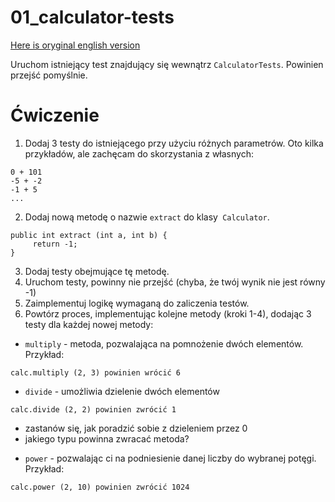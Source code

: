 # 01_calculator-tests

[Here is oryginal english version](README.md)

Uruchom istniejący test znajdujący się wewnątrz `CalculatorTests`. Powinien przejść pomyślnie.

# Ćwiczenie

1. Dodaj 3 testy do istniejącego przy użyciu różnych parametrów. Oto kilka przykładów, ale zachęcam do skorzystania z własnych:
```
0 + 101
-5 + -2
-1 + 5
...
```
2. Dodaj nową metodę o nazwie `extract` do klasy` Calculator`.
```
public int extract (int a, int b) {
     return -1;
}
```
3. Dodaj testy obejmujące tę metodę.
4. Uruchom testy, powinny nie przejść (chyba, że twój wynik nie jest równy -1)
4. Zaimplementuj logikę wymaganą do zaliczenia testów.
5. Powtórz proces, implementując kolejne metody (kroki 1-4), dodając 3 testy dla każdej nowej metody:
* `multiply` - metoda, pozwalająca na pomnożenie dwóch elementów. Przykład:
```
calc.multiply (2, 3) powinien wrócić 6
```
* `divide` - umożliwia dzielenie dwóch elementów
```
calc.divide (2, 2) powinien zwrócić 1
```
- zastanów się, jak poradzić sobie z dzieleniem przez 0
- jakiego typu powinna zwracać metoda?
* `power` - pozwalając ci na podniesienie danej liczby do wybranej potęgi. Przykład:
```
calc.power (2, 10) powinien zwrócić 1024
```
